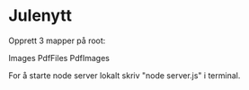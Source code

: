 # Julenytt

Opprett 3 mapper på root:

Images
PdfFiles
PdfImages

For å starte node server lokalt skriv "node server.js" i terminal.
